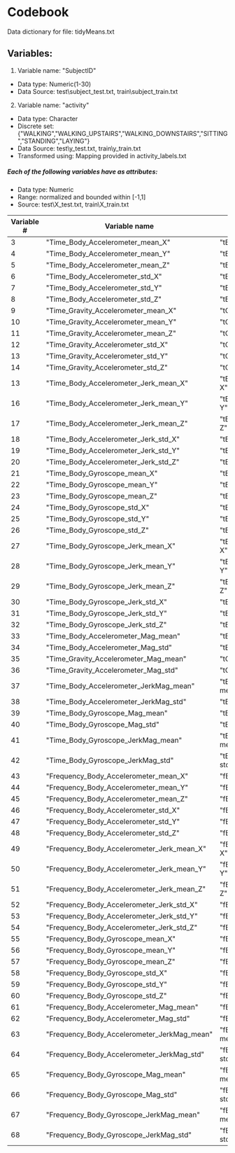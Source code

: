 Codebook
===========
Data dictionary for file: tidyMeans.txt

## Variables:

1. Variable name: "SubjectID"                     
 * Data type: Numeric(1-30)  
 * Data Source: test\subject_test.txt, train\subject_train.txt    
2. Variable name: "activity"  
 * Data type: Character   
 * Discrete set: {"WALKING","WALKING_UPSTAIRS","WALKING_DOWNSTAIRS","SITTING","STANDING","LAYING"}  
 * Data Source: test\y_test.txt, train\y_train.txt  
 * Transformed using: Mapping provided in activity_labels.txt    
 
##### Each of the following variables have as attributes:
 * Data type: Numeric
 * Range: normalized and bounded within [-1,1]
 * Source: test\X_test.txt, train\X_train.txt 

| Variable #    | Variable name                               | Original name in features.txt     |
| ------------- |---------------------------------------------| ----------------------------------|
| 3             | "Time_Body_Accelerometer_mean_X"            | "tBodyAcc-mean()-X"               |
| 4             | "Time_Body_Accelerometer_mean_Y"            | "tBodyAcc-mean()-Y"               |
| 5             | "Time_Body_Accelerometer_mean_Z"            | "tBodyAcc-mean()-Z"               |
| 6             | "Time_Body_Accelerometer_std_X"             | "tBodyAcc-std()-X"                |
| 7             | "Time_Body_Accelerometer_std_Y"             | "tBodyAcc-std()-Y"                |
| 8             | "Time_Body_Accelerometer_std_Z"             | "tBodyAcc-std()-Z"                |
| 9             | "Time_Gravity_Accelerometer_mean_X"         | "tGravityAcc-mean()-X"            |
| 10            | "Time_Gravity_Accelerometer_mean_Y"         | "tGravityAcc-mean()-Y"            |
| 11            | "Time_Gravity_Accelerometer_mean_Z"         | "tGravityAcc-mean()-Z"            |
| 12            | "Time_Gravity_Accelerometer_std_X"          | "tGravityAcc-std()-X"             |
| 13            | "Time_Gravity_Accelerometer_std_Y"          | "tGravityAcc-std()-Y"             |
| 14            | "Time_Gravity_Accelerometer_std_Z"          | "tGravityAcc-std()-Z"             |
| 13            | "Time_Body_Accelerometer_Jerk_mean_X"       | "tBodyAccJerk-mean()-X"           |
| 16            | "Time_Body_Accelerometer_Jerk_mean_Y"       | "tBodyAccJerk-mean()-Y"           |
| 17            | "Time_Body_Accelerometer_Jerk_mean_Z"       | "tBodyAccJerk-mean()-Z"           |
| 18            | "Time_Body_Accelerometer_Jerk_std_X"        | "tBodyAccJerk-std()-X"            |
| 19            | "Time_Body_Accelerometer_Jerk_std_Y"        | "tBodyAccJerk-std()-Y"            |
| 20            | "Time_Body_Accelerometer_Jerk_std_Z"        | "tBodyAccJerk-std()-Z"            |
| 21            | "Time_Body_Gyroscope_mean_X"                | "tBodyGyro-mean()-X"              |
| 22            | "Time_Body_Gyroscope_mean_Y"                | "tBodyGyro-mean()-Y"              |
| 23            | "Time_Body_Gyroscope_mean_Z"                | "tBodyGyro-mean()-Z"              |
| 24            | "Time_Body_Gyroscope_std_X"                 | "tBodyGyro-std()-X"               |
| 25            | "Time_Body_Gyroscope_std_Y"                 | "tBodyGyro-std()-Y"               |
| 26            | "Time_Body_Gyroscope_std_Z"                 | "tBodyGyro-std()-Z"               |
| 27            | "Time_Body_Gyroscope_Jerk_mean_X"           | "tBodyGyroJerk-mean()-X"          |
| 28            | "Time_Body_Gyroscope_Jerk_mean_Y"           | "tBodyGyroJerk-mean()-Y"          |
| 29            | "Time_Body_Gyroscope_Jerk_mean_Z"           | "tBodyGyroJerk-mean()-Z"          |
| 30            | "Time_Body_Gyroscope_Jerk_std_X"            | "tBodyGyroJerk-std()-X"           |
| 31            | "Time_Body_Gyroscope_Jerk_std_Y"            | "tBodyGyroJerk-std()-Y"           |
| 32            | "Time_Body_Gyroscope_Jerk_std_Z"            | "tBodyGyroJerk-std()-Z"           |
| 33            | "Time_Body_Accelerometer_Mag_mean"          | "tBodyAccMag-mean()"              |
| 34            | "Time_Body_Accelerometer_Mag_std"           | "tBodyAccMag-std()"               |
| 35            | "Time_Gravity_Accelerometer_Mag_mean"       | "tGravityAccMag-mean()"           |
| 36            | "Time_Gravity_Accelerometer_Mag_std"        | "tGravityAccMag-std()"            |
| 37            | "Time_Body_Accelerometer_JerkMag_mean"      | "tBodyAccJerkMag-mean()"          |
| 38            | "Time_Body_Accelerometer_JerkMag_std"       | "tBodyAccJerkMag-std()"           |
| 39            | "Time_Body_Gyroscope_Mag_mean"              | "tBodyGyroMag-mean()"             |
| 40            | "Time_Body_Gyroscope_Mag_std"               | "tBodyGyroMag-std()"              |
| 41            | "Time_Body_Gyroscope_JerkMag_mean"          | "tBodyGyroJerkMag-mean()"         |
| 42            | "Time_Body_Gyroscope_JerkMag_std"           | "tBodyGyroJerkMag-std()"          |
| 43            | "Frequency_Body_Accelerometer_mean_X"       | "fBodyAcc-mean()-X"               |
| 44            | "Frequency_Body_Accelerometer_mean_Y"       | "fBodyAcc-mean()-Y"               |
| 45            | "Frequency_Body_Accelerometer_mean_Z"       | "fBodyAcc-mean()-Z"               |
| 46            | "Frequency_Body_Accelerometer_std_X"        | "fBodyAcc-std()-X"                |
| 47            | "Frequency_Body_Accelerometer_std_Y"        | "fBodyAcc-std()-Y"                |
| 48            | "Frequency_Body_Accelerometer_std_Z"        | "fBodyAcc-std()-Z"                |
| 49            | "Frequency_Body_Accelerometer_Jerk_mean_X"  | "fBodyAccJerk-mean()-X"           |
| 50            | "Frequency_Body_Accelerometer_Jerk_mean_Y"  | "fBodyAccJerk-mean()-Y"           |
| 51            | "Frequency_Body_Accelerometer_Jerk_mean_Z"  | "fBodyAccJerk-mean()-Z"           |
| 52            | "Frequency_Body_Accelerometer_Jerk_std_X"   | "fBodyAccJerk-std()-X"            |
| 53            | "Frequency_Body_Accelerometer_Jerk_std_Y"   | "fBodyAccJerk-std()-Y"            |
| 54            | "Frequency_Body_Accelerometer_Jerk_std_Z"   | "fBodyAccJerk-std()-Z"            |
| 55            | "Frequency_Body_Gyroscope_mean_X"           | "fBodyGyro-mean()-X"              |
| 56            | "Frequency_Body_Gyroscope_mean_Y"           | "fBodyGyro-mean()-Y"              |
| 57            | "Frequency_Body_Gyroscope_mean_Z"           | "fBodyGyro-mean()-Z"              |
| 58            | "Frequency_Body_Gyroscope_std_X"            | "fBodyGyro-std()-X"               |
| 59            | "Frequency_Body_Gyroscope_std_Y"            | "fBodyGyro-std()-Y"               |
| 60            | "Frequency_Body_Gyroscope_std_Z"            | "fBodyGyro-std()-Z"               |
| 61            | "Frequency_Body_Accelerometer_Mag_mean"     | "fBodyAccMag-mean()"              |
| 62            | "Frequency_Body_Accelerometer_Mag_std"      | "fBodyAccMag-std()"               |
| 63            | "Frequency_Body_Accelerometer_JerkMag_mean" | "fBodyBodyAccJerkMag-mean()"      |
| 64            | "Frequency_Body_Accelerometer_JerkMag_std"  | "fBodyBodyAccJerkMag-std()"       |
| 65            | "Frequency_Body_Gyroscope_Mag_mean"         | "fBodyBodyGyroMag-mean()"         |
| 66            | "Frequency_Body_Gyroscope_Mag_std"          | "fBodyBodyGyroMag-std()"          |
| 67            | "Frequency_Body_Gyroscope_JerkMag_mean"     | "fBodyBodyGyroJerkMag-mean()"     |
| 68            | "Frequency_Body_Gyroscope_JerkMag_std"      | "fBodyBodyGyroJerkMag-std()"      |